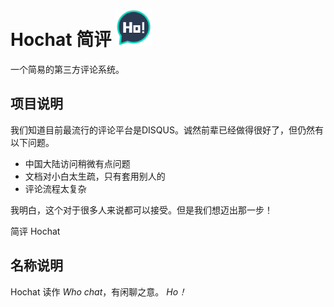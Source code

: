 # Hochat 简评 <img height="58px" src="img/dark.png"/>

一个简易的第三方评论系统。

## 项目说明
我们知道目前最流行的评论平台是DISQUS。诚然前辈已经做得很好了，但仍然有以下问题。
* 中国大陆访问稍微有点问题
* 文档对小白太生疏，只有套用别人的
* 评论流程太复杂

我明白，这个对于很多人来说都可以接受。但是我们想迈出那一步！

简评 Hochat

## 名称说明
Hochat 读作 *Who chat*，有闲聊之意。 *Ho！*